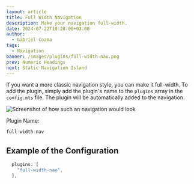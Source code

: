 ```yaml
---
layout: article
title: Full Width Navigation
description: Make your navigation full-width.
date: 2024-07-22T10:28:00+03:00
author:
  - Gabriel Cozma
tags:
  - Navigation
banner: /images/plugins/full-width-nav.png
prev: Numeric Headings
next: Static Navigation Island
---
```


If you want a more classic navigation style, you can make it full-width. To add the plugin, simply add the plugin's name to the `plugins` array in the `config.mts` file. The plugin will be automatically added to the navigation.

![Screenshot of how such an navigation would look](/images/plugins/full-width-nav.png#shadow)

Plugin Name:

```txt
full-width-nav
```

## Example of the Configuration

```ts
  plugins: [
    "full-width-nav",
  ],
```
